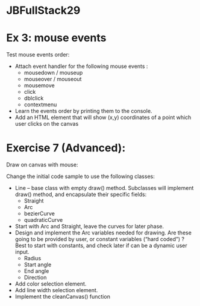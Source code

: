 # JBFullStack29

# Ex 3: mouse events

Test mouse events order:

- Attach event handler for the following mouse events :
  - mousedown / mouseup 
  - mouseover / mouseout
  - mousemove
  - click
  - dblclick
  - contextmenu
- Learn the events order by printing them to the console.
- Add an HTML element that will show (x,y) coordinates of a point which user clicks on the canvas

# Exercise 7 (Advanced):

Draw on canvas with mouse:

Change the initial code sample to use the following classes:
- Line – base class with empty draw() method. Subclasses will implement draw() method, and encapsulate their specific fields:
  - Straight
  - Arc
  - bezierCurve
  - quadraticCurve
- Start with Arc and Straight, leave the curves for later phase.
- Design and implement the Arc variables needed for drawing. Are these going to be provided by user, or constant variables (“hard coded”) ? Best to start with constants, and check later if can be a dynamic user input.
  - Radius
  - Start angle
  - End angle
  - Direction
- Add color selection element.
- Add line width selection element.
- Implement the cleanCanvas() function
